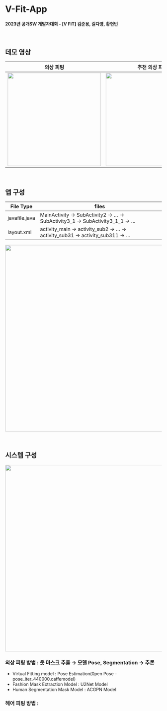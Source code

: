 # V-Fit-App

#### 2023년 공개SW 개발자대회 - [V FiT] 김준용, 길다영, 황현빈

<br>

## 데모 영상

의상 피팅 | 추천 의상 피팅 | 헤어 피팅
--|--|--
<img src="https://github.com/VIP-Projects/V-Fit-App/assets/53934639/389ba37d-7f37-467e-a35c-8bc055414f65" style="width:300px"> | <img src="https://github.com/VIP-Projects/V-Fit-App/assets/53934639/bff31248-aef5-40a4-b8dc-050f5749702a" style="width:300px">|<img src="https://github.com/VIP-Projects/V-Fit-App/assets/53934639/9539fe8a-edfb-4984-9c73-a65ec43ef3d5" style="width:300px">

<br>

## 앱 구성

File Type | files
--|--
javafile.java | MainActivity → SubActivity2 → … → SubActivity3_1 → SubActivity3_1_1  → … 
layout.xml | activity_main → activity_sub2 → … → activity_sub31 → activity_sub311  → … 

<p align="center">
<img src="https://github.com/VIP-Projects/V-Fit-App/assets/53934639/3c10f207-6c12-44fe-98e3-224c8dd3461a" style="width:600px"></p>


<br>

## 시스템 구성

<p align="center">
<img src="https://github.com/VIP-Projects/V-Fit-App/assets/53934639/7bccd6fc-4c68-42cf-97b4-bf53d83e476f" style="width:600px"></p>

### 의상 피팅 방법 : 옷 마스크 추출 → 모델 Pose, Segmentation → 추론

-	Virtual Fitting model : Pose Estimation(0pen Pose - pose_iter_440000.caffemodel)
-	Fashion Mask Extraction Model : U2Net Model
-	Human Segmentation Mask Model : ACGPN Model


### 헤어 피팅 방법 : 
